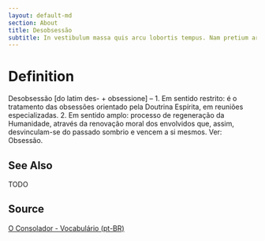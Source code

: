 ```yaml
---
layout: default-md
section: About
title: Desobsessão
subtitle: In vestibulum massa quis arcu lobortis tempus. Nam pretium arcu in odio vulputate luctus.
---
```


# Definition
Desobsessão [do latim des- + obsessione] – 1. Em sentido restrito: é o tratamento das obsessões orientado pela Doutrina Espírita, em reuniões especializadas. 2. Em sentido amplo: processo de regeneração da Humanidade, através da renovação moral dos envolvidos que, assim, desvinculam-se do passado sombrio e vencem a si mesmos. Ver: Obsessão.

## See Also
TODO

## Source
[O Consolador - Vocabulário (pt-BR)](http://www.oconsolador.com.br/linkfixo/vocabulario/principal.html)


